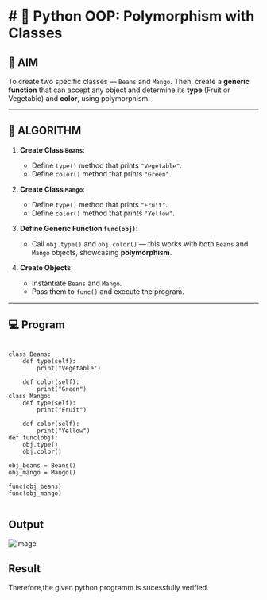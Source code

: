 # # 🐍 Python OOP: Polymorphism with Classes

## 🎯 AIM

To create two specific classes — `Beans` and `Mango`. Then, create a **generic function** that can accept any object and determine its **type** (Fruit or Vegetable) and **color**, using polymorphism.

---

## 🧠 ALGORITHM

1. **Create Class `Beans`**:
   - Define `type()` method that prints `"Vegetable"`.
   - Define `color()` method that prints `"Green"`.

2. **Create Class `Mango`**:
   - Define `type()` method that prints `"Fruit"`.
   - Define `color()` method that prints `"Yellow"`.

3. **Define Generic Function `func(obj)`**:
   - Call `obj.type()` and `obj.color()` — this works with both `Beans` and `Mango` objects, showcasing **polymorphism**.

4. **Create Objects**:
   - Instantiate `Beans` and `Mango`.
   - Pass them to `func()` and execute the program.

---

## 💻 Program
```

class Beans:
    def type(self):
        print("Vegetable")

    def color(self):
        print("Green")
class Mango:
    def type(self):
        print("Fruit")

    def color(self):
        print("Yellow")
def func(obj):
    obj.type()
    obj.color()

obj_beans = Beans()
obj_mango = Mango()

func(obj_beans)
func(obj_mango)


```
## Output
![image](https://github.com/user-attachments/assets/ec8058ba-6e34-4d17-bba6-561f71d1a1d6)

## Result
Therefore,the given python programm is sucessfully verified.
